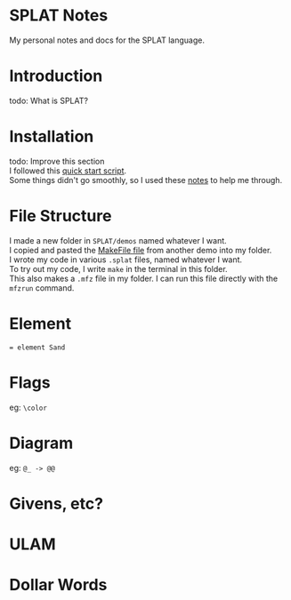 # SPLAT Notes
My personal notes and docs for the SPLAT language.

# Introduction
todo: What is SPLAT?

# Installation
todo: Improve this section<br>
I followed this [quick start script](https://github.com/striderssoftware/T2SplatCode/blob/e41d2af8c4cb4ed4f6da239d93863560cff5ef97/Docs/quickStartScript).<br>
Some things didn't go smoothly, so I used these [notes](https://github.com/striderssoftware/T2SplatCode/blob/e41d2af8c4cb4ed4f6da239d93863560cff5ef97/Docs/notes.txt#L67) to help me through.

# File Structure
I made a new folder in `SPLAT/demos` named whatever I want.<br>
I copied and pasted the [MakeFile file](https://github.com/DaveAckley/SPLAT/blob/develop/demos/FB/Makefile) from another demo into my folder.<br>
I wrote my code in various `.splat` files, named whatever I want.<br>
To try out my code, I write `make` in the terminal in this folder.<br>
This also makes a `.mfz` file in my folder. I can run this file directly with the `mfzrun` command.

# Element

```
= element Sand
```

# Flags
eg: `\color`

# Diagram
eg: `@_ -> @@`

# Givens, etc?

# ULAM

# Dollar Words

